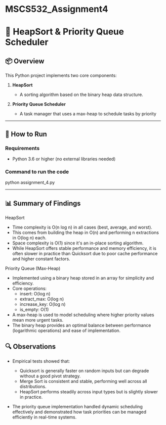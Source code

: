 # MSCS532_Assignment4

# 🧮 HeapSort & Priority Queue Scheduler

## 📦 Overview

This Python project implements two core components:

1. **HeapSort**  
   - A sorting algorithm based on the binary heap data structure.

2. **Priority Queue Scheduler**  
   - A task manager that uses a max-heap to schedule tasks by priority

---

## 🚀 How to Run

### Requirements
- Python 3.6 or higher (no external libraries needed)

### Command to run the code
python assignment_4.py

---

## 📊 Summary of Findings

HeapSort
- Time complexity is O(n log n) in all cases (best, average, and worst).
- This comes from building the heap in O(n) and performing n extractions in O(log n) each.
- Space complexity is O(1) since it's an in-place sorting algorithm.
- While HeapSort offers stable performance and memory efficiency, it is often slower in practice than Quicksort due to poor cache performance and higher constant factors.

Priority Queue (Max-Heap)
- Implemented using a binary heap stored in an array for simplicity and efficiency.
- Core operations:
    - insert: O(log n)
    - extract_max: O(log n)
    - increase_key: O(log n)
    - is_empty: O(1)
- A max-heap is used to model scheduling where higher priority values mean more urgent tasks.
- The binary heap provides an optimal balance between performance (logarithmic operations) and ease of implementation.


## 🔍 Observations

- Empirical tests showed that:
    - Quicksort is generally faster on random inputs but can degrade without a good pivot strategy.
    - Merge Sort is consistent and stable, performing well across all distributions.
    - HeapSort performs steadily across input types but is slightly slower in practice.

- The priority queue implementation handled dynamic scheduling effectively and demonstrated how task priorities can be managed efficiently in real-time systems.